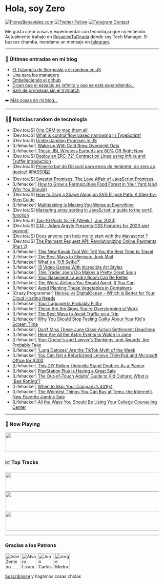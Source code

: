 # Hola, soy Zero

[![FloresBenavides.com](https://img.shields.io/website?down_message=oops&label=MiBlog&style=for-the-badge&up_message=online&url=https%3A%2F%2Ffloresbenavides.com)](https://floresbenavides.com) [![Twitter Follow](https://img.shields.io/twitter/follow/ZeroDragon?color=%231DA1F2&label=Follow&logo=twitter&logoColor=ffffff&style=for-the-badge)](https://twitter.com/zerodragon) [![Telegram Contact](https://img.shields.io/badge/escr%C3%ADbeme-ZeroDragon-%2326A5E4?style=for-the-badge&logo=telegram)](https://t.me/zerodragon)

Me gusta crear cosas y experimentar con tecnología que no entiendo.
Actualmente trabajo en [ResuelveTuDeuda](http://github.com/resuelve) donde soy Tech Manager.
Si buscas chamba, mandame un mensaje en [telegram](https://t.me/zerodragon).

---

### 📕 Últimas entradas en mi blog
<!-- BLOG-POST-LIST:START -->
- [El Triángulo de Sierpinski y el random en JS](https://floresbenavides.com/el-triangulo-de-sierpinski-y-el-random-en-js/)
- [Una para los managers](https://floresbenavides.com/una-para-los-managers/)
- [Embelleciendo el github](https://floresbenavides.com/embelleciendo-el-github/)
- [Dicen que el espacio es infinito y que se está expandiendo…](https://floresbenavides.com/dicen-que-el-espacio-es-infinito-y-que-se-esta-expandiendo/)
- [Salir de promesas sin el try/catch](https://floresbenavides.com/salir-de-promesas-sin-el-try-catch/)
<!-- BLOG-POST-LIST:END -->

➡️ [Más cosas en mi blog...](https://floresbenavides.com)

---

### 👨‍💻 Noticias random de tecnología
<!-- TECH-POSTS:START -->
- [Dev.to/JS] [One ORM to map them all](https://dev.to/slickstef11/one-orm-to-map-them-all-3paf)
- [Dev.to/JS] [What is control flow based narrowing in TypeScript?](https://dev.to/typescripttv/what-is-control-flow-based-narrowing-in-typescript-55k2)
- [Dev.to/JS] [Understanding Promises in JS](https://dev.to/ashishkankal/understanding-promises-in-js-1a3)
- [Lifehacker] [Wake up With Cold Brew Overnight Oats](https://lifehacker.com/wake-up-with-cold-brew-overnight-oats-1850506140)
- [Lifehacker] [These JBL Wireless Earbuds are 60% Off Right Now](https://lifehacker.com/these-jbl-wireless-earbuds-are-60-off-right-now-1850493650)
- [Dev.to/JS] [Deploy an ERC-721 Contract on Linea using Infura and Truffle Introduction](https://dev.to/mbogan/deploy-an-erc-721-contract-on-linea-using-infura-and-truffle-introduction-c0j)
- [Dev.to/JS] [Primeiro bot do Discord para envio de lembrete: do zero ao deploy! #PASSO2️⃣](https://dev.to/jacksonsantin/primeiro-bot-do-discord-para-envio-de-lembrete-do-zero-ao-deploy-passo2-1jed)
- [Dev.to/JS] [Sweeter Promises: The Love Affair of JavaScript Promises.](https://dev.to/codetobug/sweeter-promises-the-love-affair-of-javascript-promises-c63)
- [Lifehacker] [How to Grow a Permaculture Food Forest in Your Yard &lpar;and Why You Should&rpar;](https://lifehacker.com/how-to-grow-a-permaculture-food-forest-in-your-yard-an-1850505292)
- [Dev.to/JS] [How to Drag a Shape Along an SVG Ellipse Path: A Step-by-Step Guide](https://dev.to/mzusin/how-to-drag-a-shape-along-an-svg-ellipse-path-a-step-by-step-guide-3b66)
- [Lifehacker] [Multitasking Is Making You Worse at Everything](https://lifehacker.com/multitasking-is-making-you-worse-at-everything-1850505967)
- [Dev.to/JS] [Mastering array sorting in JavaScript: a guide to the sort&lpar;&rpar; function](https://dev.to/salvietta150x40/mastering-array-sorting-in-javascript-a-guide-to-the-sort-function-3j7)
- [Dev.to/JS] [Top-10 Posts for FE &lpar;Week 1, Jun 2023&rpar;](https://dev.to/fruntend/top-10-posts-for-fe-week-1-jun-2023-12hc)
- [Dev.to/JS] [3.14 - Adam Argyle Presents CSS Features for 2023 and beyond!](https://dev.to/codingcatdev/314-adam-argyle-presents-css-features-for-2023-and-beyond-1pal)
- [Dev.to/JS] [Does anyone can help me to start with the #javascript ?](https://dev.to/artemka553/does-anyone-can-help-me-to-start-with-the-javascript--55hd)
- [Dev.to/JS] [The Payment Request API: Revolutionizing Online Payments &lpar;Part 2&rpar;](https://dev.to/salvietta150x40/the-payment-request-api-revolutionizing-online-payments-part-2-6cn)
- [Lifehacker] [This New Kayak Tool Will Tell You the Best Time to Travel](https://lifehacker.com/this-new-kayak-tool-will-tell-you-the-best-time-to-trav-1850502050)
- [Lifehacker] [The Best Ways to Eliminate Junk Mail](https://lifehacker.com/the-best-ways-to-eliminate-junk-mail-1850503997)
- [Lifehacker] [What&#39;s a &#39;0.5 Selfie?&#39;](https://lifehacker.com/whats-a-0-5-selfie-1850501012)
- [Lifehacker] [15 Video Games With Incredible Art Styles](https://lifehacker.com/15-video-games-with-incredible-art-styles-1850501132)
- [Lifehacker] [This Trader Joe&#39;s Dip Makes a Pretty Great Soup](https://lifehacker.com/this-trader-joes-dip-makes-a-pretty-great-soup-1850501276)
- [Lifehacker] [Your Basement Laundry Room Can Be Better](https://lifehacker.com/your-basement-laundry-room-can-be-better-1850501517)
- [Lifehacker] [The Worst Airlines You Should Avoid, If You Can](https://lifehacker.com/the-worst-airlines-you-should-avoid-if-you-can-1850501522)
- [Lifehacker] [Avoid Planting These Vegetables in Containers](https://lifehacker.com/avoid-planting-these-vegetables-in-containers-1850501535)
- [Crazy Programmer] [Heroku vs DigitalOcean – Which is Better for Your Cloud Hosting Needs](https://www.thecrazyprogrammer.com/2023/06/heroku-vs-digitalocean.html)
- [Lifehacker] [Your Luggage Is Probably Filthy](https://lifehacker.com/your-luggage-is-probably-filthy-1850501679)
- [Lifehacker] [These Are the Signs You&#39;re Overstepping at Work](https://lifehacker.com/these-are-the-signs-youre-overstepping-at-work-1850501701)
- [Lifehacker] [The Best Ways to Avoid Traffic on a Trip](https://lifehacker.com/the-best-ways-to-avoid-traffic-on-a-trip-1850501765)
- [Lifehacker] [Why You Should Stop Feeling Guilty About Your Kid&#39;s Screen Time](https://lifehacker.com/why-you-should-stop-feeling-guilty-about-your-kids-scre-1850500959)
- [Lifehacker] [Don’t Miss These June Class-Action Settlement Deadlines](https://lifehacker.com/don-t-miss-these-june-class-action-settlement-deadlines-1850501393)
- [Lifehacker] [Here Are All the Astro Events to Watch in June](https://lifehacker.com/here-are-all-the-astro-events-to-watch-in-june-1850500214)
- [Lifehacker] [Your Doctor’s and Lawyer’s ‘Rankings’ and ‘Awards’ Are Probably Fake](https://lifehacker.com/your-doctor-s-and-lawyer-s-rankings-and-awards-are-1850500367)
- [Lifehacker] [&#39;Lung Detoxes&#39; Are the TikTok Myth of the Week](https://lifehacker.com/lung-detoxes-are-the-tiktok-myth-of-the-week-1850500657)
- [Lifehacker] [You Can Get a Refurbished Lenovo ThinkPad and Microsoft Office for $200](https://lifehacker.com/you-can-get-a-refurbished-lenovo-thinkpad-and-microsoft-1850480431)
- [Lifehacker] [This DIY Rolling Umbrella Stand Doubles As a Planter](https://lifehacker.com/this-diy-rolling-umbrella-stand-doubles-as-a-planter-1850498827)
- [Lifehacker] [PlayStation Plus Is Having a Great Sale](https://lifehacker.com/playstation-plus-is-having-a-great-sale-1850500018)
- [Lifehacker] [The Out-of-Touch Adults&#39; Guide to Kid Culture: What is &#39;Bed Rotting&#39;?](https://lifehacker.com/the-out-of-touch-adults-guide-to-kid-culture-what-is-b-1850500032)
- [Lifehacker] [When to Skip Your Company’s 401&lpar;k&rpar;](https://lifehacker.com/when-to-skip-your-company-s-401-k-1850499838)
- [Lifehacker] [The Weirdest Things You Can Buy at Temu, the Internet’s New Favorite Jumble Sale](https://lifehacker.com/the-weirdest-things-you-can-buy-at-temu-the-internet-s-1850497999)
- [Lifehacker] [All the Ways You Should Be Using Your College Counseling Center](https://lifehacker.com/all-the-ways-you-should-be-using-your-college-counselin-1850499484)<!-- TECH-POSTS:END -->

---

### 🎵 Now Playing
<a href="https://spotify-now-playing-dun.vercel.app/now-playing?open"><img src="https://spotify-now-playing-dun.vercel.app/now-playing" width="540" height="64"></a>

### 📈 Top Tracks
<a href="https://spotify-now-playing-dun.vercel.app/top-tracks?i=1&open"><img src="https://spotify-now-playing-dun.vercel.app/top-tracks?i=1" width="540" height="64"></a>
<a href="https://spotify-now-playing-dun.vercel.app/top-tracks?i=2&open"><img src="https://spotify-now-playing-dun.vercel.app/top-tracks?i=2" width="540" height="64"></a>
<a href="https://spotify-now-playing-dun.vercel.app/top-tracks?i=3&open"><img src="https://spotify-now-playing-dun.vercel.app/top-tracks?i=3" width="540" height="64"></a>

---

### Gracias a los Patrons
[<img src="https://avatars.githubusercontent.com/u/243380?v=4" alt="Iván Zenteno" width="50px">](https://github.com/k001) [<img src="https://avatars.githubusercontent.com/u/19955639?v=4" alt="Álvaro Lizama" width="50px">](https://github.com/alvarolizama) [<img src="https://avatars.githubusercontent.com/u/2718753?v=4" alt="Juan Carlos Ruiz" width="50px">](https://github.com/JuanCrg90) [<img src="https://avatars.githubusercontent.com/u/37025?v=4" alt="Jorge Medrano" width="50px">](https://github.com/h1pp1e) 

[Suscríbanse](https://www.patreon.com/zerodragon) y hagámos cosas chidas
